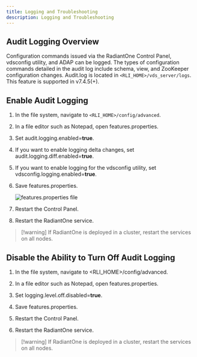 ```yaml
---
title: Logging and Troubleshooting
description: Logging and Troubleshooting
---
```


## Audit Logging Overview

Configuration commands issued via the RadiantOne Control Panel, vdsconfig utility, and ADAP can be logged. The types of configuration commands detailed in the audit log include schema, view, and ZooKeeper configuration changes. Audit.log is located in `<RLI_HOME>/vds_server/logs`. This feature is supported in v7.4.5(+).

## Enable Audit Logging

1. In the file system, navigate to `<RLI_HOME>/config/advanced`. 

2. In a file editor such as Notepad, open features.properties. 

3. Set audit.logging.enabled=**true**.

4. If you want to enable logging delta changes, set audit.logging.diff.enabled=**true**.

5. If you want to enable logging for the vdsconfig utility, set vdsconfig.logging.enabled=**true**.

6. Save features.properties.

    ![features.properties file](Media/audit-logging.jpg)

    
7. Restart the Control Panel.
8. Restart the RadiantOne service.

>[!warning] If RadiantOne is deployed in a cluster, restart the services on all nodes. 

## Disable the Ability to Turn Off Audit Logging

1. In the file system, navigate to <RLI_HOME>/config/advanced.

1. In a file editor such as Notepad, open features.properties.

1. Set logging.level.off.disabled=**true**.

1. Save features.properties.

1. Restart the Control Panel.

1. Restart the RadiantOne service.

>[!warning] If RadiantOne is deployed in a cluster, restart the services on all nodes. 

